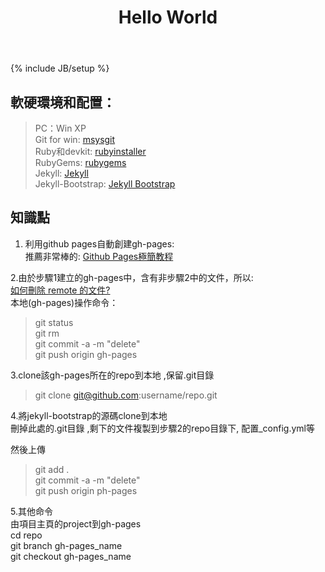 ﻿---
layout: page 
title: Hello World 
tagline: 
---
{% include JB/setup %}

## 軟硬環境和配置：

>PC：Win XP  
Git for win: [msysgit](http://msysgit.github.com/)  
Ruby和devkit: [rubyinstaller](http://rubyinstaller.org/downloads/)  
RubyGems: [rubygems](http://rubygems.org/pages/download)  
Jekyll: [Jekyll](http://jekyllbootstrap.com/usage/jekyll-quick-start.html)  
Jekyll-Bootstrap: [Jekyll Bootstrap](http://jekyllbootstrap.com)  


## 知識點  

1. 利用github pages自動創建gh-pages:    
推薦非常棒的: [Github Pages極簡教程](http://yanping.me/cn/blog/2012/03/18/github-pages-step-by-step/)

2.由於步驟1建立的gh-pages中，含有非步驟2中的文件，所以:    
[如何刪除 remote 的文件?](http://hi.baidu.com/zairl23/item/4a34c60084108fd01ef0464d)   
本地(gh-pages)操作命令：   

>git status   
git rm <files>    
git commit -a -m "delete"    
git push origin gh-pages   

3.clone該gh-pages所在的repo到本地 ,保留.git目錄  

>git clone git@github.com:username/repo.git  

4.將jekyll-bootstrap的源碼clone到本地  
刪掉此處的.git目錄 ,剩下的文件複製到步驟2的repo目錄下, 配置_config.yml等    

然後上傳  
>git add .  
git commit -a -m "delete"   
git push origin ph-pages   

5.其他命令    
由項目主頁的project到gh-pages  
cd repo  
git branch gh-pages_name  
git checkout gh-pages_name   

